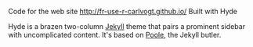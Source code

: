 Code for the web site http://fr-use-r-carlvogt.github.io/
Built with Hyde

Hyde is a brazen two-column [Jekyll](http://jekyllrb.com) theme that pairs a prominent sidebar with uncomplicated content. It's based on [Poole](http://getpoole.com), the Jekyll butler.

